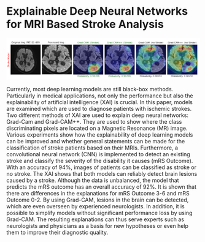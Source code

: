# Explainable Deep Neural Networks for MRI Based Stroke Analysis

![alt text](https://github.com/loran-avci/explainable_ai/blob/master/img/example.PNG?raw=true)

Currently, most deep learning models are still black-box methods. Particularly
in medical applications, not only the performance but also the explainability of
artificial intelligence (XAI) is crucial. In this paper, models are examined which are
used to diagnose patients with ischemic strokes. Two different methods of XAI are
used to explain deep neural networks: Grad-Cam and Grad-CAM++. They are used
to show where the class discriminating pixels are located on a Magnetic Resonance
(MR) image. Various experiments show how the explainability of deep learning
models can be improved and whether general statements can be made for the
classification of stroke patients based on their MRIs. Furthermore, a convolutional
neural network (CNN) is implemented to detect an existing stroke and classify
the severity of the disability it causes (mRS Outcome). With an accuracy of 94%,
images of patients can be classified as stroke or no stroke. The XAI shows that both
models can reliably detect brain lesions caused by a stroke. Although the data is
unbalanced, the model that predicts the mRS outcome has an overall accuracy of
92%. It is shown that there are differences in the explanations for mRS Outcome 3-6
and mRS Outcome 0-2. By using Grad-CAM, lesions in the brain can be detected,
which are even overseen by experienced neurologists. In addition, it is possible
to simplify models without significant performance loss by using Grad-CAM. The
resulting explanations can thus serve experts such as neurologists and physicians as
a basis for new hypotheses or even help them to improve their diagnostic quality.
